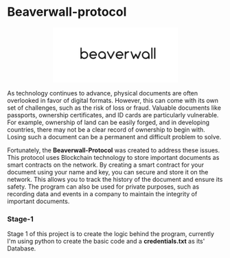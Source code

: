 # Beaverwall-protocol

<p align=center>
    <img src=./assets/Beaverwall.png width=58%>
</p>

As technology continues to advance, physical documents are often overlooked in favor of digital formats. However, this can come with its own set of challenges, such as the risk of loss or fraud. Valuable documents like passports, ownership certificates, and ID cards are particularly vulnerable. For example, ownership of land can be easily forged, and in developing countries, there may not be a clear record of ownership to begin with. Losing such a document can be a permanent and difficult problem to solve.   

Fortunately, the **Beaverwall-Protocol** was created to address these issues. This protocol uses Blockchain technology to store important documents as smart contracts on the network. By creating a smart contract for your document using your name and key, you can secure and store it on the network. This allows you to track the history of the document and ensure its safety. The program can also be used for private purposes, such as recording data and events in a company to maintain the integrity of important documents.

### Stage-1
Stage 1 of this project is to create the logic behind the program, currently I'm using python to create the basic code and a **credentials.txt** as its' Database.